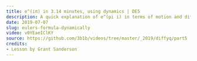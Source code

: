 ```yaml
---
title: e^(iπ) in 3.14 minutes, using dynamics | DE5
description: A quick explanation of e^(pi i) in terms of motion and differential equations
date: 2019-07-07
slug: eulers-formula-dynamically
video: v0YEaeIClKY
source: https://github.com/3b1b/videos/tree/master/_2019/diffyq/part5
credits:
- Lesson by Grant Sanderson
---
```

